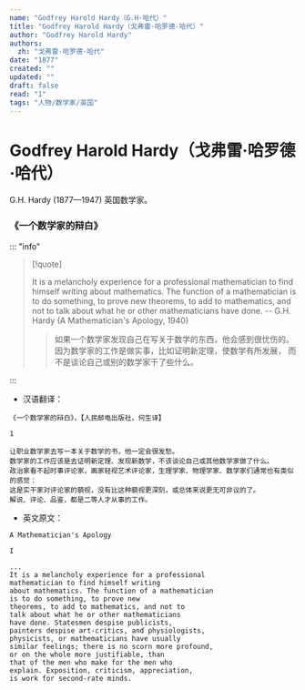 ```yaml
---
name: "Godfrey Harold Hardy（G.H·哈代）"
title: "Godfrey Harold Hardy（戈弗雷·哈罗德·哈代）"
author: "Godfrey Harold Hardy"
authors:
  zh: "戈弗雷·哈罗德·哈代"
date: "1877"
created: ""
updated: ""
draft: false
read: "1"
tags: "人物/数学家/英国"
---
```


# Godfrey Harold Hardy（戈弗雷·哈罗德·哈代）

G.H. Hardy (1877—1947) 英国数学家。

### 《一个数学家的辩白》

::: "info"

> [!quote]
>
> It is a melancholy experience for a professional mathematician to
> find himself writing about mathematics. The function of a mathematician
> is to do something, to prove new theorems, to add to mathematics,
> and not to talk about what he or other mathematicians have done.
> -- G.H. Hardy (A Mathematician's Apology, 1940)
>
> > 如果一个数学家发现自己在写关于数学的东西，他会感到很忧伤的。
> > 因为数学家的工作是做实事，比如证明新定理，使数学有所发展，
> > 而不是谈论自己或别的数学家干了些什么。

:::

- 汉语翻译：

```
《一个数学家的辩白》，【人民邮电出版社，何生译】

1

让职业数学家去写一本关于数学的书，他一定会很发愁。
数学家的工作应该是去证明新定理、发现新数学，不该谈论自己或其他数学家做了什么。
政治家看不起时事评论家，画家轻视艺术评论家，生理学家、物理学家、数学家们通常也有类似的感觉：
这是实干家对评论家的藐视，没有比这种藐视更深刻，或总体来说更无可非议的了。
解说、评论、品鉴，都是二等人才从事的工作。
```

- 英文原文：

```
A Mathematician's Apology

I

...
It is a melancholy experience for a professional
mathematician to find himself writing
about mathematics. The function of a mathematician
is to do something, to prove new
theorems, to add to mathematics, and not to
talk about what he or other mathematicians
have done. Statesmen despise publicists,
painters despise art-critics, and physiologists,
physicists, or mathematicians have usually
similar feelings; there is no scorn more profound,
or on the whole more justifiable, than
that of the men who make for the men who
explain. Exposition, criticism, appreciation,
is work for second-rate minds.
```
